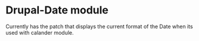 # Drupal-Date module
Currently has the patch that displays the current format of the Date when its used with calander module. 
